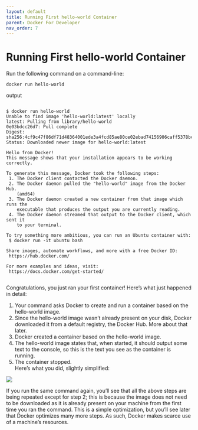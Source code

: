 ```yaml
---
layout: default
title: Running First hello-world Container
parent: Docker For Developer
nav_order: 7
---
```


# Running First hello-world Container

Run the following command on a command-line:

```
docker run hello-world

```

output 


```

$ docker run hello-world
Unable to find image 'hello-world:latest' locally
latest: Pulling from library/hello-world
0e03bdcc26d7: Pull complete 
Digest: sha256:4cf9c47f86df71d48364001ede3a4fcd85ae80ce02ebad74156906caff5378bc
Status: Downloaded newer image for hello-world:latest

Hello from Docker!
This message shows that your installation appears to be working correctly.

To generate this message, Docker took the following steps:
 1. The Docker client contacted the Docker daemon.
 2. The Docker daemon pulled the "hello-world" image from the Docker Hub.
    (amd64)
 3. The Docker daemon created a new container from that image which runs the
    executable that produces the output you are currently reading.
 4. The Docker daemon streamed that output to the Docker client, which sent it
    to your terminal.

To try something more ambitious, you can run an Ubuntu container with:
 $ docker run -it ubuntu bash

Share images, automate workflows, and more with a free Docker ID:
 https://hub.docker.com/

For more examples and ideas, visit:
 https://docs.docker.com/get-started/


```

Congratulations, you just ran your first container! Here’s what just happened in detail:
1. Your command asks Docker to create and run a container based on the hello-world image. <br>
2. Since the hello-world image wasn’t already present on your disk, Docker downloaded it from a default registry, the Docker Hub. More about that later. <br>
3. Docker created a container based on the hello-world image. <br>
4. The hello-world image states that, when started, it should output some
text to the console, so this is the text you see as the container is running. <br>
5. The container stopped. <br>
Here’s what you did, slightly simplified:

![](https://raw.githubusercontent.com/sangam14/ContainerLabs/master/img/running-first-container.png)

If you run the same command again, you’ll see that all the above steps are being repeated except for step 2; this is because the image 
does not need to be downloaded as it is already present on your machine from the first time you ran the command. This is a simple optimization, 
but you’ll see later that Docker optimizes many more steps.
As such, Docker makes scarce use of a machine’s resources.
